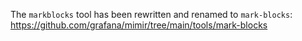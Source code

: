 The `markblocks` tool has been rewritten and renamed to `mark-blocks`: https://github.com/grafana/mimir/tree/main/tools/mark-blocks
